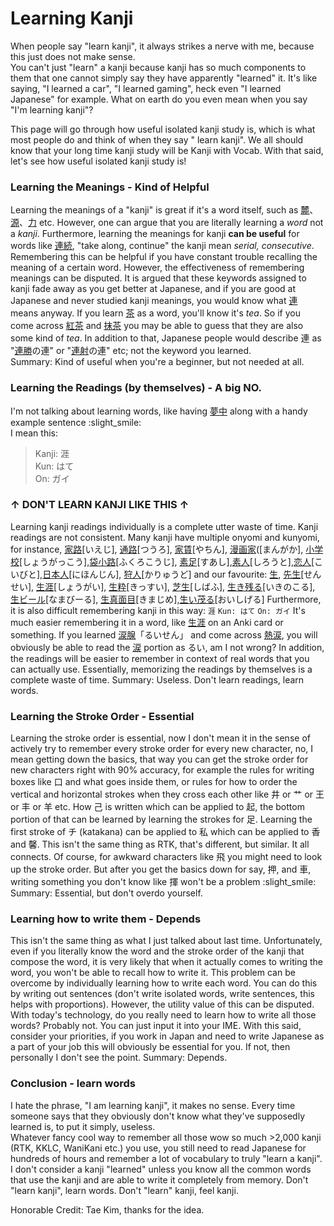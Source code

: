 # Learning Kanji

When people say "learn kanji", it always strikes a nerve with me, because this just does not make sense.  
You can't just "learn" a kanji because kanji has so much components to them that one cannot simply say they have
apparently "learned" it. It's like saying, "I learned a car", "I learned gaming", heck even "I learned Japanese" for
example. What on earth do you even mean when you say "I'm learning kanji"?

This page will go through how useful isolated kanji study is, which is what most people do and think of when they say "
learn kanji". We all should know that your long time kanji study will be Kanji with Vocab. With that said, let's see how
useful isolated kanji study is!

### Learning the Meanings - Kind of Helpful

Learning the meanings of a "kanji" is great if it's a word itself, such
as [麓](https://jisho.org/search/%20%23kanji%20%E9%BA%93)、[源](https://jisho.org/search/%20%23kanji%20%E6%BA%90)、[力](https://jisho.org/search/%20%23kanji%20%E5%8A%9B)
etc. However, one can argue that you are literally learning a *word* not a *kanji*.
Furthermore, learning the meanings for kanji **can be useful** for words
like [連続](https://jisho.org/word/%E9%80%A3%E7%B6%9A), "take along, continue" the kanji mean *serial, consecutive*.
Remembering this can be helpful if you have constant trouble recalling the meaning of a certain word. However, the
effectiveness of remembering meanings can be disputed. It is argued that these keywords assigned to kanji fade away as
you get better at Japanese, and if you are good at Japanese and never studied kanji meanings, you would know
what [連](https://jisho.org/search/%E9%80%A3%20%23kanji) means anyway. If you
learn [茶](https://jisho.org/search/%E8%8C%B6%20%23kanji) as a word, you'll know it's *tea*. So if you come
across [紅茶](https://jisho.org/word/%E7%B4%85%E8%8C%B6) and [抹茶](https://jisho.org/search/%E6%8A%B9%E8%8C%B6) you may
be able to guess that they are also some kind of *tea*.
In addition to that, Japanese people would describe 連 as "[連勝](https://jisho.org/word/%E9%80%A3%E5%8B%9D)の連"
or "[連射](https://jisho.org/word/%E9%80%A3%E5%B0%84)の連" etc; not the keyword you learned.  
Summary: Kind of useful when you're a beginner, but not needed at all.

### Learning the Readings (by themselves) - A big NO.

I'm not talking about learning words, like having [夢中](https://jisho.org/word/%E5%A4%A2%E4%B8%AD) along with a handy
example sentence :slight_smile:  
I mean this:
> Kanji: 涯  
> Kun: はて  
> On: ガイ

<h3> ↑ DON'T LEARN KANJI LIKE THIS ↑ </h3>

Learning kanji readings individually is a complete utter waste of time. Kanji readings are not consistent. Many kanji
have multiple onyomi and kunyomi, for
instance, [家路](https://jisho.org/word/%E5%AE%B6%E8%B7%AF)[いえじ], [通路](https://jisho.org/word/%E9%80%9A%E8%B7%AF)[つうろ], [家賃](https://jisho.org/word/%E5%AE%B6%E8%B3%83)[やちん], [漫画家](https://jisho.org/word/%E6%BC%AB%E7%94%BB%E5%AE%B6)([まんがか], [小学校](https://jisho.org/word/小学校)[しょうがっこう],[袋小路](https://jisho.org/word/袋小路)[ふくろこうじ], [素足](https://jisho.org/word/素足)[すあし],[素人](https://jisho.org/word/素人)[しろうと],[恋人](https://jisho.org/word/恋人)[こいびと],[日本人](https://jisho.org/word/日本人)[にほんじん], [狩人](https://jisho.org/word/狩人)[かりゅうど]
and our
favourite: [生](https://jisho.org/search/%20%23kanji%20%E7%94%9F), [先生](https://jisho.org/word/先生/)[せんせい], [生涯](https://jisho.org/word/生涯)[しょうがい], [生粋](https://jisho.org/word/生粋)[きっすい], [芝生](https://jisho.org/word/芝生)[しばふ], [生き残る](https://jisho.org/word/生き残る)[いきのこる], [生ビール](https://jisho.org/word/生き残る)[なまびーる], [生真面目](https://jisho.org/word/生真面目)[きまじめ],[生い茂る](https://jisho.org/word/生い茂る)[おいしげる]
Furthermore, it is also difficult remembering kanji in this way:
`涯`
`Kun: はて`
`On: ガイ`
It's much easier remembering it in a word, like [生涯](https://jisho.org/word/生涯) on an Anki card or something.
If you learned [涙腺](https://jisho.org/word/涙腺)「るいせん」 and come across [熱涙](https://jisho.org/word/熱涙), you
will obviously be able to read the [涙](https://jisho.org/search/%E6%B6%99%20%23kanji) portion as るい, am I not wrong?
In addition, the readings will be easier to remember in context of real words that you can actually use. Essentially,
memorizing the readings by themselves is a complete waste of time.
Summary: Useless. Don't learn readings, learn words.

### Learning the Stroke Order - Essential

Learning the stroke order is essential, now I don't mean it in the sense of actively try to remember every stroke order
for every new character, no, I mean getting down the basics, that way you can get the stroke order for new characters
right with 90% accuracy, for example the rules for writing boxes like 口 and what goes inside them, or rules for how to
order the vertical and horizontal strokes when they cross each other like 井 or 艹 or 王 or 丰 or 羊 etc. How 己 is
written which can be applied to 起, the bottom portion of that can be learned by learning the strokes for 足. Learning
the first stroke of チ (katakana) can be applied to 私 which can be applied to 香 and 馨. This isn't the same thing as
RTK, that's different, but similar. It all connects. Of course, for awkward characters like 飛 you might need to look up
the stroke order. But after you get the basics down for say, 押, and 車, writing something you don't know like 揮 won't
be a problem :slight_smile:
Summary: Essential, but don't overdo yourself.

### Learning how to write them - Depends

This isn't the same thing as what I just talked about last time.
Unfortunately, even if you literally know the word and the stroke order of the kanji that compose the word, it is very
likely that when it actually comes to writing the word, you won't be able to recall how to write it. This problem can be
overcome by individually learning how to write each word. You can do this by writing out sentences (don't write isolated
words, write sentences, this helps with proportions). However, the utility value of this can be disputed.
With today's technology, do you really need to learn how to write all those words? Probably not. You can just input it
into your IME.
With this said, consider your priorities, if you work in Japan and need to write Japanese as a part of your job this
will obviously be essential for you. If not, then personally I don't see the point.
Summary: Depends.

### Conclusion - learn words

I hate the phrase, "I am learning kanji", it makes no sense. Every time someone says that they obviously don't know what
they've supposedly learned is, to put it simply, useless.  
Whatever fancy cool way to remember all those wow so much >2,000 kanji (RTK, KKLC, WaniKani etc.) you use, you still
need to read Japanese for hundreds of hours and remember a lot of vocabulary to truly "learn a kanji".
I don't consider a kanji "learned" unless you know all the common words that use the kanji and are able to write it
completely from memory.
Don't "learn kanji", learn words.
Don't "learn" kanji, feel kanji.

Honorable Credit: Tae Kim, thanks for the idea.